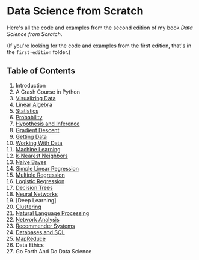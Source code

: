 Data Science from Scratch
=========================

Here's all the code and examples from the second edition of my book _Data Science from Scratch_.

(If you're looking for the code and examples from the first edition, that's in the `first-edition` folder.)


## Table of Contents

1. Introduction
2. A Crash Course in Python
3. [Visualizing Data](https://github.com/joelgrus/data-science-from-scratch/blob/master/code/visualizing_data.py)
4. [Linear Algebra](https://github.com/joelgrus/data-science-from-scratch/blob/master/code/linear_algebra.py)
5. [Statistics](https://github.com/joelgrus/data-science-from-scratch/blob/master/code/statistics.py)
6. [Probability](https://github.com/joelgrus/data-science-from-scratch/blob/master/code/probability.py)
7. [Hypothesis and Inference](https://github.com/joelgrus/data-science-from-scratch/blob/master/code/hypothesis_and_inference.py)
8. [Gradient Descent](https://github.com/joelgrus/data-science-from-scratch/blob/master/code/gradient_descent.py)
9. [Getting Data](https://github.com/joelgrus/data-science-from-scratch/blob/master/code/getting_data.py)
10. [Working With Data](https://github.com/joelgrus/data-science-from-scratch/blob/master/code/working_with_data.py)
11. [Machine Learning](https://github.com/joelgrus/data-science-from-scratch/blob/master/code/machine_learning.py)
12. [k-Nearest Neighbors](https://github.com/joelgrus/data-science-from-scratch/blob/master/code/nearest_neighbors.py)
13. [Naive Bayes](https://github.com/joelgrus/data-science-from-scratch/blob/master/code/naive_bayes.py)
14. [Simple Linear Regression](https://github.com/joelgrus/data-science-from-scratch/blob/master/code/simple_linear_regression.py)
15. [Multiple Regression](https://github.com/joelgrus/data-science-from-scratch/blob/master/code/multiple_regression.py)
16. [Logistic Regression](https://github.com/joelgrus/data-science-from-scratch/blob/master/code/logistic_regression.py)
17. [Decision Trees](https://github.com/joelgrus/data-science-from-scratch/blob/master/code/decision_trees.py)
18. [Neural Networks](https://github.com/joelgrus/data-science-from-scratch/blob/master/code/neural_networks.py)
19. [Deep Learning]
20. [Clustering](https://github.com/joelgrus/data-science-from-scratch/blob/master/code/clustering.py)
21. [Natural Language Processing](https://github.com/joelgrus/data-science-from-scratch/blob/master/code/natural_language_processing.py)
22. [Network Analysis](https://github.com/joelgrus/data-science-from-scratch/blob/master/code/network_analysis.py)
23. [Recommender Systems](https://github.com/joelgrus/data-science-from-scratch/blob/master/code/recommender_systems.py)
24. [Databases and SQL](https://github.com/joelgrus/data-science-from-scratch/blob/master/code/databases.py)
25. [MapReduce](https://github.com/joelgrus/data-science-from-scratch/blob/master/code/mapreduce.py)
26. Data Ethics
27. Go Forth And Do Data Science
